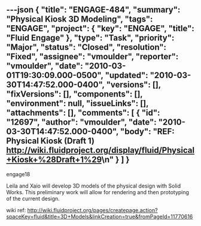 ---json
{
  "title": "ENGAGE-484",
  "summary": "Physical Kiosk 3D Modeling",
  "tags": "ENGAGE",
  "project": {
    "key": "ENGAGE",
    "title": "Fluid Engage"
  },
  "type": "Task",
  "priority": "Major",
  "status": "Closed",
  "resolution": "Fixed",
  "assignee": "vmoulder",
  "reporter": "vmoulder",
  "date": "2010-03-01T19:30:09.000-0500",
  "updated": "2010-03-30T14:47:52.000-0400",
  "versions": [],
  "fixVersions": [],
  "components": [],
  "environment": null,
  "issueLinks": [],
  "attachments": [],
  "comments": [
    {
      "id": "12697",
      "author": "vmoulder",
      "date": "2010-03-30T14:47:52.000-0400",
      "body": "REF: Physical Kiosk (Draft 1) <http://wiki.fluidproject.org/display/fluid/Physical+Kiosk+%28Draft+1%29>\n"
    }
  ]
}
---
engage18

Leila and Xaio will develop 3D models of the physical design with Solid Works.  This preliminary work will allow for rendering and then prototyping of the current design.&#x20;

wiki ref: <http://wiki.fluidproject.org/pages/createpage.action?spaceKey=fluid&title=3D+Models&linkCreation=true&fromPageId=11770616>

        